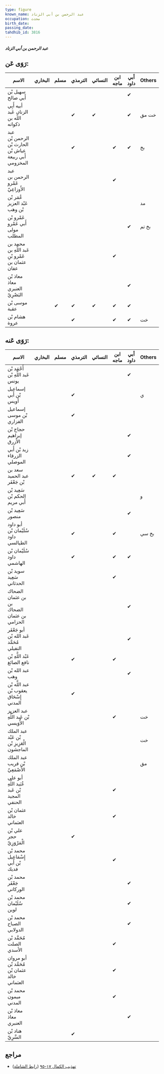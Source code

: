 ```yaml
---
type: figure
known_name: عبد الرحمن بن أبي الزناد
occupation: محدث
birth_date:
passing_date:
tahdhib_id: 3816
---
```

##### عبد الرحمن بن أبي الزناد

## رَوَى عَن:
| الاسم                                                  | البخاري | مسلم | الترمذي | النسائي | ابن ماجه | أبي داود | Others |
| ------------------------------------------------------ | ------- | ---- | ------- | ------- | -------- | -------- | ------ |
| سهيل بْن أَبي صالح                                     |         |      |         |         |          | ✔        |        |
| أبيه أَبِي الزناد، عَبد اللَّه بن ذكوانه               |         |      | ✔       | ✔       |          | ✔        | خت مق  |
| عبد الرحمن بْن الحارث بْن عياش بْن أَبي ربيعة المخزومي |         |      | ✔       |         | ✔        | ✔        | بخ     |
| عبد الرحمن بن عَمْرو الأَوزاعِيّ                       |         |      |         |         | ✔        |          |        |
| عُمَر بْن عَبْد العزيز بْن وهب                         |         |      |         |         |          |          | مد     |
| عَمْرو بْن أَبي عَمْرو مولى المطلب                     |         |      |         |         |          | ✔        | بخ تم  |
| محمد بن عَبد اللَّهِ بن عَمْرو بْنِ عثمان بن عفان      |         |      |         |         | ✔        |          |        |
| معاذ بْن معاذ العنبري البَصْرِيّ                       |         |      |         |         |          | ✔        |        |
| موسى بْن عقبة                                          |         | ✔    | ✔       | ✔       | ✔        | ✔        |        |
| هشام بْن عروة                                          |         |      | ✔       |         | ✔        | ✔        | خت     |
## رَوَى عَنه:
| الاسم                                          | البخاري | مسلم | الترمذي | النسائي | ابن ماجه | أبي داود | Others |
| ---------------------------------------------- | ------- | ---- | ------- | ------- | -------- | -------- | ------ |
| أَحْمَد بْن عَبد اللَّهِ بْن يونس              |         |      |         |         |          | ✔        |        |
| إسماعيل بْن أَبي أويس                          |         |      | ✔       |         |          |          | ي      |
| إسماعيل بْن موسى الفزاري                       |         |      | ✔       |         |          |          |        |
| حجاج بْن إبراهيم الأزرق                        |         |      |         |         |          | ✔        |        |
| زيد بْن أَبي الزرقاء الموصلي                   |         |      |         |         |          | ✔        |        |
| سعد بن عبد الحميد بْن جَعْفَر                  |         |      | ✔       | ✔       | ✔        |          |        |
| سَعِيد بْن الحكم بْن أَبي مريم                 |         |      |         |         |          |          | و      |
| سَعِيد بْن منصور                               |         |      |         |         |          | ✔        |        |
| أبو داود سُلَيْمان بْن داود الطيالسي           |         |      | ✔       |         | ✔        |          | بخ سي  |
| سُلَيْمان بْن داود الهاشمي                     |         |      | ✔       |         | ✔        | ✔        |        |
| سويد بْن سَعِيد الحدثاني                       |         |      |         |         | ✔        |          |        |
| الضحاك بن عثمان بن الضحاك بن عثمان الحزامي     |         |      |         |         |          | ✔        |        |
| أبو جَعْفَر عَبد الله بْن مُحَمَّد النفيلي     |         |      |         |         |          | ✔        |        |
| عَبْد اللَّهِ بْن نافع الصائغ                  |         |      | ✔       |         | ✔        |          |        |
| عبد الله بْن وهب                               |         |      |         |         |          | ✔        |        |
| عبد اللَّه بْن يعقوب بْن إِسْحَاق المدني       |         |      | ✔       |         |          |          |        |
| عبد العزيز بْن عَبد اللَّهِ الأُوَيسي          |         |      |         |         | ✔        |          | خت     |
| عبد الملك بْن عَبْد الْعَزِيزِ بْن الماجشون    |         |      |         |         |          |          | خت     |
| عبد الملك بْن قريب الأَصْمَعِيّ                |         |      |         |         |          |          | مق     |
| أبو علي عُبَيد اللَّهِ بْن عَبد المجيد الحنفي  |         |      |         |         | ✔        |          |        |
| عثمان بْن خالد العثماني                        |         |      |         |         | ✔        |          |        |
| علي بْن حجر الْمَرْوَزِيّ                      |         |      | ✔       |         |          |          |        |
| محمد بْن إِسْمَاعِيل بْن أَبي فديك             |         |      |         |         | ✔        |          |        |
| محمد بْن جَعْفَر الوركاني                      |         |      |         |         |          | ✔        |        |
| محمد بْن سُلَيْمان لوين                        |         |      |         |         |          | ✔        |        |
| محمد بْن الصباح الدولابي                       |         |      |         |         |          | ✔        |        |
| مُحَمَّد بْن الصلت الأسدي                      |         |      |         |         | ✔        |          |        |
| أبو مروان مُحَمَّد بْن عثمان بْن خالد العثماني |         |      |         |         | ✔        |          |        |
| محمد بْن ميمون المدني                          |         |      |         |         | ✔        |          |        |
| معاذ بْن معاذ العنبري                          |         |      |         |         |          | ✔        |        |
| هناد بْن السَّرِيّ                             |         |      | ✔       |         |          |          |        |
## مراجع
- [تهذيب الكمال ١٧-٩٥](obsidian://open?vault=Tahdhib-al-Kamal&file=Figures/٣٨١٦-عبد%20الرحمن%20بن%20أبي%20الزناد) ([رابط الشاملة](https://shamela.ws/book/3722/8645))